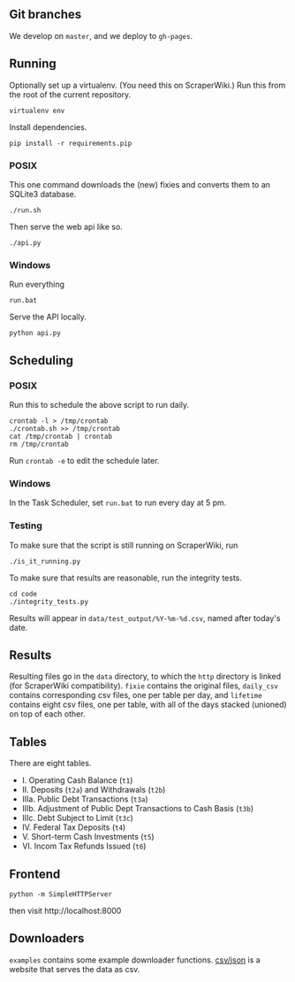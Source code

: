 ## Git branches

We develop on `master`, and we deploy to `gh-pages`.

## Running
Optionally set up a virtualenv. (You need this on ScraperWiki.)
Run this from the root of the current repository.

    virtualenv env

Install dependencies.

    pip install -r requirements.pip

### POSIX
This one command downloads the (new) fixies and converts them to an SQLite3 database.

    ./run.sh

Then serve the web api like so.

    ./api.py

### Windows
Run everything

    run.bat

Serve the API locally.

    python api.py

## Scheduling

### POSIX
Run this to schedule the above script to run daily.

    crontab -l > /tmp/crontab
    ./crontab.sh >> /tmp/crontab
    cat /tmp/crontab | crontab
    rm /tmp/crontab

Run `crontab -e` to edit the schedule later.

### Windows
In the Task Scheduler, set `run.bat` to run every day at 5 pm.

### Testing
To make sure that the script is still running on ScraperWiki, run

    ./is_it_running.py

To make sure that results are reasonable, run the integrity tests.

    cd code
    ./integrity_tests.py

Results will appear in `data/test_output/%Y-%m-%d.csv`, named after today's
date.

## Results
Resulting files go in the `data` directory, to which the `http` directory
is linked (for ScraperWiki compatibility). `fixie` contains the original files,
`daily_csv` contains corresponding csv files, one per table per day, and
`lifetime` contains eight csv files, one per table, with all of the days
stacked (unioned) on top of each other.

## Tables
There are eight tables.

* I. Operating Cash Balance (`t1`)
* II. Deposits (`t2a`) and Withdrawals (`t2b`)
* IIIa. Public Debt Transactions (`t3a`)
* IIIb. Adjustment of Public Dept Transactions to Cash Basis (`t3b`)
* IIIc. Debt Subject to Limit (`t3c`)
* IV. Federal Tax Deposits (`t4`)
* V. Short-term Cash Investments (`t5`)
* VI. Incom Tax Refunds Issued (`t6`)

## Frontend
    python -m SimpleHTTPServer

then visit http://localhost:8000

## Downloaders
`examples` contains some example downloader functions.
[csv/json](https://github.com/csv/json) is a website that serves the data as csv.
